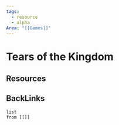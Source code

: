 ```yaml
---
tags:
  - resource
  - alpha
Area: "[[Games]]"
---
```


# Tears of the Kingdom


## Resources


## BackLinks

```dataview
list
from [[]]
```

